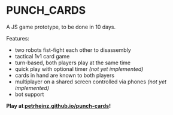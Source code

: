 # PUNCH_CARDS

A JS game prototype, to be done in 10 days.

Features:
- two robots fist-fight each other to disassembly
- tactical 1v1 card game
- turn-based, both players play at the same time
- quick play with optional timer _(not yet implemented)_
- cards in hand are known to both players
- multiplayer on a shared screen controlled via phones _(not yet implemented)_
- bot support

**Play at [petrheinz.github.io/punch-cards](https://petrheinz.github.io/punch-cards/)!**
